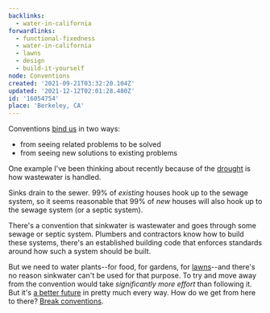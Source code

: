 ```yaml
---
backlinks:
  - water-in-california
forwardlinks:
  - functional-fixedness
  - water-in-california
  - lawns
  - design
  - build-it-yourself
node: Conventions
created: '2021-09-21T03:32:20.104Z'
updated: '2021-12-12T02:01:28.480Z'
id: '16054754'
place: 'Berkeley, CA'
---
```

Conventions [bind us](functional-fixedness.md) in two ways:

- from seeing related problems to be solved
- from seeing new solutions to existing problems

One example I've been thinking about recently because of the [drought](water-in-california.md) is how wastewater is handled. 

Sinks drain to the sewer. 99% of *existing* houses hook up to the sewage system, so it seems reasonable that 99% of *new* houses will also hook up to the sewage system (or a septic system).

There's a convention that sinkwater is wastewater and goes through some sewage or septic system. Plumbers and contractors know how to build these systems, there's an established building code that enforces standards around how such a system should be built. 

But we need to water plants--for food, for gardens, for [lawns](lawns.md)--and there's no reason sinkwater can't be used for that purpose. To try and move away from the convention would take *significantly more effort* than following it. But it's [a better future](design.md) in pretty much every way. How do we get from here to there? [Break conventions](build-it-yourself.md). 

